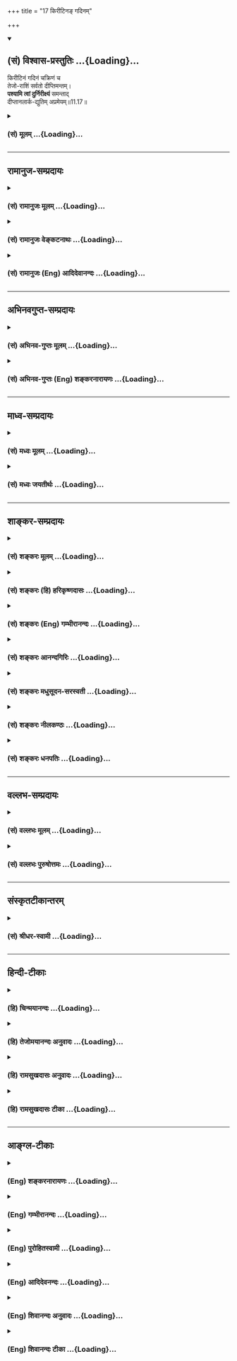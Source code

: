 +++
title = "17 किरीटिनङ् गदिनम्"

+++
<div class="js_include" newlevelforh1="2" title="(सं) विश्वास-प्रस्तुतिः" unfilled url="/mahAbhAratam/shlokashaH/06-bhIShma-parva/03-bhagavad-gItA-parva/saMskRtam/vishvAsa-prastutiH/11_vishva-rUpa-darshana/17_kirITina~N_gadina.md">
<details open><summary><h2>(सं) विश्वास-प्रस्तुतिः ...{Loading}...</h2></summary>

किरीटिनं गदिनं चक्रिणं च  
तेजो-राशिं सर्वतो दीप्तिमन्तम्।  
**पश्यामि त्वां दुर्निरीक्ष्यं** समन्ताद्  
दीप्तानलार्क-द्युतिम् अप्रमेयम्॥11.17॥
</details>
</div>
<div class="js_include collapsed" newlevelforh1="3" title="(सं) मूलम्" unfilled url="/mahAbhAratam/shlokashaH/06-bhIShma-parva/03-bhagavad-gItA-parva/saMskRtam/mUlam/11_vishva-rUpa-darshana/17_kirITina~N_gadina.md">
<details><summary><h3>(सं) मूलम् ...{Loading}...</h3></summary>

किरीटिनं गदिनं चक्रिणं च  
तेजोराशिं सर्वतोदीप्तिमन्तम्।  
पश्यामि त्वां दुर्निरीक्ष्यं समन्ता  
द्दीप्तानलार्कद्युतिमप्रमेयम्।।11.17।।
</details>
</div>


_________________
## रामानुज-सम्प्रदायः
<div class="js_include collapsed" newlevelforh1="3" title="(सं) रामानुजः मूलम्" unfilled url="/mahAbhAratam/shlokashaH/06-bhIShma-parva/03-bhagavad-gItA-parva/saMskRtam/rAmAnujaH/mUlam/11_vishva-rUpa-darshana/17_kirITina~N_gadina.md">
<details><summary><h3>(सं) रामानुजः मूलम् ...{Loading}...</h3></summary>

।।11.17।।**तेजोराशिं सर्वतो दीप्तिमन्तं समन्ताद् दुर्निरीक्ष्यं
दीप्तानलार्कद्युतिम् अप्रमेयं त्वां किरीटिनं गदिनं चक्रिणं च पश्यामि।**

</details>
</div>
<div class="js_include collapsed" newlevelforh1="3" title="(सं) रामानुजः वेङ्कटनाथः" unfilled url="/mahAbhAratam/shlokashaH/06-bhIShma-parva/03-bhagavad-gItA-parva/saMskRtam/rAmAnujaH/venkaTanAthaH/11_vishva-rUpa-darshana/17_kirITina~N_gadina.md">
<details><summary><h3>(सं) रामानुजः वेङ्कटनाथः ...{Loading}...</h3></summary>

  
  
।।11.17।। किरीटिनमिति। किरीटिनम् इत्यादेः पाठक्रममनादृत्य
उपलम्भार्थक्रमानुरोधेनान्वयमाह -- तेजोराशिमित्यादिना। तेजोराशिं इति
धर्मिस्वरूपनिर्देशः। सर्वतोदीप्तिमन्तं तस्य भासा सर्वमिदं विभाति
\[कठो.1।5।15\] इत्यादिवत्सर्वव्यापिप्रभायोगिनम्। समन्तात् इति
कृत्स्नविग्रहप्रदेशविवक्षयाऽभिहितम्। दीप्तानलार्कद्युतिम् इति
दुर्निरीक्षत्वे हेतुः। अत्र द्युतिशब्देन किरणरूपं तेजो विवक्षितम्
अतोदीप्तिमन्तम् इत्यनेनापौनरुक्त्यम्। यद्वा पूर्वत्र सर्वव्यापित्वे
तात्पर्यम् इह तु दुष्प्रेक्षत्वहेतुभूतातितीव्रत्वे। अप्रमेयं
ईदृक्त्वेयत्ताभ्यां परिच्छेत्तुमशक्यम्। एतावता
सामान्योपलम्भकथनमित्यभिप्रायेणअप्रमेयं त्वामित्यवच्छिद्योक्तम्।
अदृष्टपूर्वरूपदर्शनेऽपि त्वदसाधारणचिह्नैः त्वां
प्रत्यभिजानामीत्यभिप्रायेणाहकिरीटिनं गदिनं चक्रिणं,पश्यामि इति।
किरीटिनमिति भूषणवर्गोपलक्षणम्। तत्रापि किरीटनिर्देशस्तस्य
सर्वेश्वरत्वव्यञ्जकत्वात्। किरीटकरण्डिकाभेदेन द्विधा हि मुकुटजातिः तत्र
किरीट उत्कृष्टधार्यः। गदिनं चक्रिणं इत्यायुधवर्गोपलक्षणम्। तत्रापि
चक्रादेर्व्यपदेशो भगवदसाधारणत्वेन प्रसिद्धत्वात्।  
  

</details>
</div>
<div class="js_include collapsed" newlevelforh1="3" title="(सं) रामानुजः (Eng) आदिदेवानन्दः" unfilled url="/mahAbhAratam/shlokashaH/06-bhIShma-parva/03-bhagavad-gItA-parva/saMskRtam/rAmAnujaH/english/AdidevAnandaH/11_vishva-rUpa-darshana/17_kirITina~N_gadina.md">
<details><summary><h3>(सं) रामानुजः (Eng) आदिदेवानन्दः ...{Loading}...</h3></summary>

11.17 I behold you a mass of light shining everywhere, hard to look at,
blazing like a burning fire and the sun. You, who are identifiable with Your divine diadem, mace and discus, are indefinable and immeasurable.

</details>
</div>


_________________
## अभिनवगुप्त-सम्प्रदायः
<div class="js_include collapsed" newlevelforh1="3" title="(सं) अभिनव-गुप्तः मूलम्" unfilled url="/mahAbhAratam/shlokashaH/06-bhIShma-parva/03-bhagavad-gItA-parva/saMskRtam/abhinava-guptaH/mUlam/11_vishva-rUpa-darshana/17_kirITina~N_gadina.md">
<details><summary><h3>(सं) अभिनव-गुप्तः मूलम् ...{Loading}...</h3></summary>

।।11.17।। No commentary.

</details>
</div>
<div class="js_include collapsed" newlevelforh1="3" title="(सं) अभिनव-गुप्तः (Eng) शङ्करनारायणः" unfilled url="/mahAbhAratam/shlokashaH/06-bhIShma-parva/03-bhagavad-gItA-parva/saMskRtam/abhinava-guptaH/english/shankaranArAyaNaH/11_vishva-rUpa-darshana/17_kirITina~N_gadina.md">
<details><summary><h3>(सं) अभिनव-गुप्तः (Eng) शङ्करनारायणः ...{Loading}...</h3></summary>

11.17 Sri Abhinavagupta did not comment upon this sloka.

</details>
</div>


_________________
## माध्व-सम्प्रदायः
<div class="js_include collapsed" newlevelforh1="3" title="(सं) मध्वः मूलम्" unfilled url="/mahAbhAratam/shlokashaH/06-bhIShma-parva/03-bhagavad-gItA-parva/saMskRtam/madhvaH/mUlam/11_vishva-rUpa-darshana/17_kirITina~N_gadina.md">
<details><summary><h3>(सं) मध्वः मूलम् ...{Loading}...</h3></summary>

।।11.17।। अनलार्कद्युतिमित्युक्ते मितत्वशङ्कामपाकरोति -- अप्रमेयमिति।

</details>
</div>
<div class="js_include collapsed" newlevelforh1="3" title="(सं) मध्वः जयतीर्थः" unfilled url="/mahAbhAratam/shlokashaH/06-bhIShma-parva/03-bhagavad-gItA-parva/saMskRtam/madhvaH/jayatIrthaH/11_vishva-rUpa-darshana/17_kirITina~N_gadina.md">
<details><summary><h3>(सं) मध्वः जयतीर्थः ...{Loading}...</h3></summary>

।।11.17।। नन्वनलार्कद्युतिमित्युक्तत्वात्
सहस्रशब्दोऽनन्तवाचीत्याद्युक्तमयुक्तमिति चेत्; न एतदेवाशङ्क्य
प्रत्यायनार्थमेवैतदुक्तम्; वस्तुतस्त्वपरिच्छिन्नद्युतिरेव भगवानिति
स्वयमेवोक्तत्वादित्याह -- **अनलेति**। इत्युक्ते जातां द्युतेर्मित
त्वशङ्काम्। एतच्च सविशेषणविशेषत्वात् द्युत्या सम्बध्यते।

</details>
</div>


_________________
## शाङ्कर-सम्प्रदायः
<div class="js_include collapsed" newlevelforh1="3" title="(सं) शङ्करः मूलम्" unfilled url="/mahAbhAratam/shlokashaH/06-bhIShma-parva/03-bhagavad-gItA-parva/saMskRtam/shankaraH/mUlam/11_vishva-rUpa-darshana/17_kirITina~N_gadina.md">
<details><summary><h3>(सं) शङ्करः मूलम् ...{Loading}...</h3></summary>

।।11.17।। --,**किरीटिनं** किरीटं नाम शिरोभूषणविशेषः तत् यस्य अस्ति सः
किरीटी तं किरीटिनम्; तथा गदिनं गदा अस्य विद्यते इति गदी तं गदिनम्; तथा
**चक्रिणं** चक्रम् अस्य अस्तीति चक्री तं चक्रिणं **च; तेजोराशिं**
तेजःपुञ्जं **सर्वतोदीप्तिमन्तं** सर्वतोदीप्तिः अस्य अस्तीति
सर्वतोदीप्तिमान्; तं सर्वतोदीप्तिमन्तं **पश्यामि त्वां दुर्निरीक्ष्यं**
दुःखेन निरीक्ष्यः दुर्निरीक्ष्यः तं दुर्निरीक्ष्यं **समन्तात्** समन्ततः
सर्वत्र **दीप्तानलार्कद्युतिम्** अनलश्च अर्कश्च अनलार्कौ दीप्तौ अनलार्कौ
दीप्तानलार्कौ तयोः दीप्तानलार्कयोः द्युतिरिव द्युतिः तेजः यस्य तव स त्वं
दीप्तानलार्कद्युतिः; तं त्वां दीप्तानलार्कद्युतिम् **अप्रमेयं** न
प्रमेयम् अशक्यपरिच्छेदम् इत्येतत्।। इत एव ते योगशक्तिदर्शनात् अनुमिनोमि
--,

</details>
</div>
<div class="js_include collapsed" newlevelforh1="3" title="(सं) शङ्करः (हि) हरिकृष्णदासः" unfilled url="/mahAbhAratam/shlokashaH/06-bhIShma-parva/03-bhagavad-gItA-parva/saMskRtam/shankaraH/hindI/harikRShNadAsaH/11_vishva-rUpa-darshana/17_kirITina~N_gadina.md">
<details><summary><h3>(सं) शङ्करः (हि) हरिकृष्णदासः ...{Loading}...</h3></summary>

।।11.17।। तथा --, शिरके भूषणविशेषका नाम किरीट है; वह जिसके शिरपर हो उसे
किरीटी कहते हैं। जिसके पास गदा हो वह गदी है। जिसके हाथमें चक्र हो वह
चक्री है। इस प्रकार; मैं आपको किरीटी -- किरीटयुक्त; गदीगदायुक्त;
चक्रीचक्रयुक्त; तेजोराशि -- तेजका समूह और सर्वतोदीप्तिमान् -- सब ओरसे
दीप्तिशाली देख रहा हूँ। तथा आपको दुर्निरीक्ष्य -- जो कठिनतासे देखा जा
सके ऐसा; एवं सब ओरसे प्रज्वलित अग्नि और सूर्यके समान प्रकाशमय और बुद्धि
आदिसे जिसका ग्रहण न हो सके; ऐसा अप्रमेयस्वरूप देखता हूं; प्रदीप्त यानी
प्रकाशित अग्नि और अर्क यानी सूर्य इन दोनोंके समान जिसका प्रकाश -- तेज हो
उसका नाम दीप्तानलार्कद्युति है।  
  
,

</details>
</div>
<div class="js_include collapsed" newlevelforh1="3" title="(सं) शङ्करः (Eng) गम्भीरानन्दः" unfilled url="/mahAbhAratam/shlokashaH/06-bhIShma-parva/03-bhagavad-gItA-parva/saMskRtam/shankaraH/english/gambhIrAnandaH/11_vishva-rUpa-darshana/17_kirITina~N_gadina.md">
<details><summary><h3>(सं) शङ्करः (Eng) गम्भीरानन्दः ...{Loading}...</h3></summary>

11.17 Pasyami, I see; tvam, You; as kiritinam, wearing a diadem-kirita
is a kind of decoration for the head; one having it is kiriti; gadinam,
wielding a mace; and also cakrinam, holding a disc; tejorasim, a mass of
brilliance; sarvatah diptimantam, glowing all around; durniriksyam,
difficult to look at; samantat, from all sides, at every point; as
though dipta-analarka-dyutim, possessed of the radiance (dyuti) of the
blazing (dipta) fire (anala) and sun (arka); and aprameyam,
immeasurable, i.e. beyond limitation. 'For this reason also, i.e., by
seeing Your power of Yoga, I infer' that-

</details>
</div>
<div class="js_include collapsed" newlevelforh1="3" title="(सं) शङ्करः आनन्दगिरिः" unfilled url="/mahAbhAratam/shlokashaH/06-bhIShma-parva/03-bhagavad-gItA-parva/saMskRtam/shankaraH/AnandagiriH/11_vishva-rUpa-darshana/17_kirITina~N_gadina.md">
<details><summary><h3>(सं) शङ्करः आनन्दगिरिः ...{Loading}...</h3></summary>

।।11.17।। विश्वरूपवन्तं भगवन्तमेव प्रकारान्तरेण प्रपञ्चयति --
**किञ्चेति।** परिच्छिन्नत्वं व्यावर्तयति -- **सर्वत** **इति।**
दुर्निरीक्ष्यं पश्यामीत्यधिकारिभेदादविरुद्धम्। पुरतो वा पृष्ठतो वा
पार्श्वतो वा नास्य दर्शनं किंतु सर्वत्रेत्याह -- **समन्तत इति।**
दीप्तिमत्त्वं दृष्टान्तेन स्पष्टयति -- **दीप्तेति।**

</details>
</div>
<div class="js_include collapsed" newlevelforh1="3" title="(सं) शङ्करः मधुसूदन-सरस्वती" unfilled url="/mahAbhAratam/shlokashaH/06-bhIShma-parva/03-bhagavad-gItA-parva/saMskRtam/shankaraH/madhusUdana-sarasvatI/11_vishva-rUpa-darshana/17_kirITina~N_gadina.md">
<details><summary><h3>(सं) शङ्करः मधुसूदन-सरस्वती ...{Loading}...</h3></summary>

।।11.17।। तमेव विश्वरूपं भगवन्तं प्रकारान्तरेण विशिनष्टि -- किरीटिनमिति।
किरीटगदाचक्रधारिणं च सर्वतो दीप्तिमन्तं तेजोराशिं च अतएव दुर्निरीक्षं
दिव्येन चक्षुषा विना निरीक्षितुमशक्यम्। सयकारपाठे दुःशब्दोऽपह्नववचनः।
अनिरीक्ष्यमिति यावत्। दीप्तयोरनलार्कयोर्द्युतिरिव द्युतिर्यस्य
तमप्रमेयमित्थमयमिति परिच्छेत्तुमशक्यं त्वां समन्तात्सर्वतः पश्यामि
दिव्येन चक्षुषा। अतोऽधिकारिभेदाद्दुर्निरीक्ष्यं पश्यामीति न विरोधः।

</details>
</div>
<div class="js_include collapsed" newlevelforh1="3" title="(सं) शङ्करः नीलकण्ठः" unfilled url="/mahAbhAratam/shlokashaH/06-bhIShma-parva/03-bhagavad-gItA-parva/saMskRtam/shankaraH/nIlakaNThaH/11_vishva-rUpa-darshana/17_kirITina~N_gadina.md">
<details><summary><h3>(सं) शङ्करः नीलकण्ठः ...{Loading}...</h3></summary>

।।11.17।। किरीटगदाचक्रधारिणम्। दीप्तिमत्त्वादेव दुर्निरीक्ष्यं
द्रष्टुमशक्यम्। समन्तात्सर्वतो ये दीप्ता अनला अर्काश्च
तद्वद्द्युतिर्यस्य तं; समन्ताद्दीप्तानर्लाकद्युतिमित्येकं पदम्।
अतएवाप्रमेयं द्रष्टुमशक्यपरिच्छेदम्।

</details>
</div>
<div class="js_include collapsed" newlevelforh1="3" title="(सं) शङ्करः धनपतिः" unfilled url="/mahAbhAratam/shlokashaH/06-bhIShma-parva/03-bhagavad-gItA-parva/saMskRtam/shankaraH/dhanapatiH/11_vishva-rUpa-darshana/17_kirITina~N_gadina.md">
<details><summary><h3>(सं) शङ्करः धनपतिः ...{Loading}...</h3></summary>

।।11.17।। किंच किरीटिनं शिरोभूषणविशेषवन्तम्। गदास्यास्तीति गदी तम्।
चक्रमस्यास्तीति चक्री तम्। अतएव समन्ततः सर्वत्र दीप्ताग्निसूर्ययोः
कान्तिरिव कान्तिर्यस्य तम्। अतएव दुर्निरीक्ष्यं दुःखेन निरीक्ष्यं
किरीटादिमत्त्वेऽप्यप्रेमयमशक्यपरिच्छेदं त्वां पश्यामि।

</details>
</div>


_________________
## वल्लभ-सम्प्रदायः
<div class="js_include collapsed" newlevelforh1="3" title="(सं) वल्लभः मूलम्" unfilled url="/mahAbhAratam/shlokashaH/06-bhIShma-parva/03-bhagavad-gItA-parva/saMskRtam/vallabhaH/mUlam/11_vishva-rUpa-darshana/17_kirITina~N_gadina.md">
<details><summary><h3>(सं) वल्लभः मूलम् ...{Loading}...</h3></summary>

।।11.17।। किरीटिनमिति। अत्र बहव एव पारमेष्ठ्यपदभूताः किरीटादयो ज्ञेयाः;
नैकाङ्गत्वात्।

</details>
</div>
<div class="js_include collapsed" newlevelforh1="3" title="(सं) वल्लभः पुरुषोत्तमः" unfilled url="/mahAbhAratam/shlokashaH/06-bhIShma-parva/03-bhagavad-gItA-parva/saMskRtam/vallabhaH/puruShottamaH/11_vishva-rUpa-darshana/17_kirITina~N_gadina.md">
<details><summary><h3>(सं) वल्लभः पुरुषोत्तमः ...{Loading}...</h3></summary>

  
  
।।11.17।। किञ्च किरीटिनं मुकुटालङ्कारयुक्तं रसात्मकम्। गदिनं
सकलप्राणाधिदैविकधर्मधारिणम्। चक्रिणं तेजोरूपसुदर्शनधारिणम्। चकारेण
तद्वत् मोक्षदानार्थमपि चक्रधारित्वं ज्ञापितम्। तेजोराशिं
तेजःपुञ्जात्मकम्। सर्वतो दीप्तिमन्तं परित उद्दीपककिरणयुक्तम्।
तेजोयुक्तत्वे दीप्तियुक्तत्वे च दृष्टान्तमाह -- दीप्तानलार्कद्युर्ति
दीप्तौ यावनलार्कौ तयोर्द्युतिरिव द्युतिर्यस्य तादृशम्। अप्रमेयं
प्रमातुमयोग्यं त्वां समन्तात् दुर्निरीक्ष्यं पश्यामि।  
  

</details>
</div>


_________________
## संस्कृतटीकान्तरम्
<div class="js_include collapsed" newlevelforh1="3" title="(सं) श्रीधर-स्वामी" unfilled url="/mahAbhAratam/shlokashaH/06-bhIShma-parva/03-bhagavad-gItA-parva/saMskRtam/shrIdhara-svAmI/11_vishva-rUpa-darshana/17_kirITina~N_gadina.md">
<details><summary><h3>(सं) श्रीधर-स्वामी ...{Loading}...</h3></summary>

।।11.17।। किंच **-- किरीटिनमिति।** किरीटिनं मुकुटवन्तं गदिनं गदावन्तं
चक्रिणं चक्रवन्तं सर्वतो दीप्तिमन्तं तेजःपुञ्जरूपम्; तथा दुर्निरीक्ष्यं
द्रष्टुमशक्यम्। तत्र हेतुःदीप्तयोरनलार्कयोर्द्युतिरिव द्युतिस्तेजो यस्य
तम्। अत एवाप्रमेयमेवंभूत इति निश्चेतुमशक्यं त्वां समंततः पश्यामि।

</details>
</div>


_________________
## हिन्दी-टीकाः
<div class="js_include collapsed" newlevelforh1="3" title="(हि) चिन्मयानन्दः" unfilled url="/mahAbhAratam/shlokashaH/06-bhIShma-parva/03-bhagavad-gItA-parva/hindI/chinmayAnandaH/11_vishva-rUpa-darshana/17_kirITina~N_gadina.md">
<details><summary><h3>(हि) चिन्मयानन्दः ...{Loading}...</h3></summary>

।।11.17।। विश्वरूप का और अधिक वर्णन करते हुये अर्जुन बताता है कि उस
अचिन्त्य अग्राह्य दिव्य रूप में उसने क्या देखा। उसने वहाँ मुकुट धारण किए
शंखचक्रगदाधारी भगवान् विष्णु को देखा। पुराणों में किये गये वर्णनों के
अनुसार शंख; चक्र आदि भगवान् विष्णु के पदक या प्रतीत हैं। हिन्दू शास्त्रों
में देवताओं को कूछ विशेष शस्त्रास्त्रयुक्त या चिह्नयुक्त बताया गया है
जिनका विशेष अर्थ भी है। ये विशेष पदक जगत् पर उनके शासकत्व एवं प्रभुत्व
को दर्शाने वाले हैं। जो व्यक्ति बाह्य परिस्थितियों का स्वामी तथा मन की
स्वाभाविक प्रवृत्तियों का शासक है; वही वास्तव में; प्रभु या ईश्वर कहलाने
योग्य होता है। जो व्यक्ति अपने मन का और बाह्य आकर्षणों का दास बना होता
है; वह दुर्बल है यदि वह राजमुकुट भी धारण किये हुये है तब भी उसका राजत्व
भी उतना ही अनित्य है जितना कि रंगमंच पर बनावटी मुकुट धारण कर राजा की
भूमिका कर रहे अभिनेता का होता है। सत्तारूढ़ पुरुष को इन्द्रिय संयम और
मनसंयम के बिना व्ाास्तविक अधिकार या प्रभावशीलता प्राप्त नहीं हो सकती।
निम्न स्तर की कामुक प्रवृत्तियों पर विजय प्राप्त कर अपने मन रूपी राज्य
पर स्वयं ही स्वयं का राजतिलक किये बिना कोई भी व्यक्ति सुखी और शक्तिशाली
जीवन नहीं जी सकता। संयमी पुरुष ही विष्णु है और वही राजमुकुट का अधिकारी
है। चतुर्भुज विष्णु अपने हाथों में शंख; चक्र; गदा और पद्म (कमल) धारण किये
रहते हैं। यह एक सांकेतिक रूपक है। भारत में कमल पुष्प शान्ति; आनन्द; शुभ
और सुख का प्रतीक है। शंखनाद मनुष्य को अपने कर्तव्य के लिये आह्वान करता
है। यदि मनुष्यों की कोई पीढ़ी अपने हृदय के इस उच्च आह्वान को नहीं सुनती
है; तब सर्वत्र अशान्ति; युद्ध; महामारी; अकाल; तूफान और साम्प्रादायिक
विद्वेष तथा सामाजिक दुर्व्यवस्था फैल जाती है। यही उस पीढ़ी पर गदा का
आघात है जो उसे सुव्यवस्थित और अनुशासित करने के लिए उस पर किया जाता है।
यदि कोई ऐसी पीढ़ी हो; जो इतना दण्ड पाकर भी उससे कोई पाठ नहीं सीखती है;
तो फिर उसके लिए आता है चक्र कालचक्र जो सुधार के अयोग्य उस पीढ़ी को नष्ट
कर देता है। अर्जुन द्वारा किये गये वर्णन से ज्ञात होता है कि एक ही परम
सत्य ब्रह्मादि से पिपीलिका तक के लिए अधिष्ठान है। वह सत्य सदा; सर्वत्र
एक ही है केवल उसकी अभिव्यक्ति ही विविध प्रकार की है। उसकी दिव्यता की
अभिव्यक्ति में तारतम्य का कारण विभिन्न स्थूल और सूक्ष्म उपाधियां हैं
जिनके माध्यम से वह सत्य व्यक्त होता है। यह विश्वरूप सब ओर से प्रकाशमान
तेज का पुञ्ज; प्रदीप्त अग्नि और सूर्य के समान ज्योतिर्मय और देखने में
अति कठिन है। इस श्लोक में किये गये वर्णन में यह पंक्ति सर्वाधिक
अभिव्यंजक है जो हमें शुद्ध चैतन्यस्वरूप पुरुष का स्पष्ट बोध कराती है।
इसे भौतिक प्रकाश नहीं समझना चाहिये। यद्यपि लौकिक भाषा से यह शब्द लिया
गया है; तथापि उसका प्रयोग साभिप्राय है। चैतन्य ही वह प्रकाश है; जिसमें
हम अपने मन की भावनाओं और बुद्धि के विचारों को स्पष्ट देखते हैं। यही
चैतन्य; चक्षु और श्रोत्र के द्वारा क्रमश रूप वर्ण और शब्द को प्रकाशित
करता है। इसलिए स्वाभाविक ही है कि अनन्त चैतन्यस्वरूप भगवान् श्रीकृष्ण के
विश्वरूप का वर्णन; अर्जुन को लड़खड़ाती भाषा में इसी प्रकार करना पड़ा कि
वह विश्वरूप तेजपुञ्ज है; जो इन्द्रिय; मन और बुद्धि को अन्ध बना दे रहा
है; अर्थात् ये उपाधियां उसका ग्रहण नहीं कर पा रहीं हैं। अप्रमेय (अज्ञेय)
यद्यपि अब तक अर्जुन ने अपनी ओर से सर्वसंभव प्रयत्न करके विराट्स्वरूप का
तथा उसके दर्शन से उत्पन्न हुई मन की भावनाओं का वर्णन किया है; परन्तु इन
समस्त श्लोकों में निराशा की एक क्षीण धारा प्रवाहित हो रही प्रतीत होती
है। अर्जुन यह अनुभव करता है कि वह विषयवस्तु की पूर्णता को भाषा की
मर्यादा में व्यक्त नहीं कर पाया है। भाषा केवल उस वस्तु का वर्णन कर सकती
है; जो इन्द्रियों द्वारा देखी गयी हो; या मन के द्वारा अनुभूत हो अथवा
बुद्धि से समझी गयी हो। यहाँ अर्जुन के समक्ष ऐसा दृश्य उपस्थित है; जिसे
वह अनुभव कर रहा है; देख रहा है और स्वयं बुद्धि से समझ पा रहा है और फिर
भी; कैसा विचित्र अनुभव है कि जब वह उसे भाषा की बोतल में बन्द करने का
प्रयत्न करता है; तो वह मानो वाष्परूप में उड़ जाता है अर्जुन;
इन्द्रियगोचर वस्तुओं के अनुभव की तथा भावनाओं की भाषा में वर्णन करने का
प्रयत्न करता है; किन्तु उस वर्णन से स्वयं ही सन्तुष्ट नहीं होता
है। आश्चर्यचकित मानव उस वैभव का गान अपनी बुद्धि की भाषा में करने का
प्रयत्न कर रहा है। परन्तु यहाँ भी केवल निराश होकर यही कह सकता है कि; हे
प्रभो आप सर्वदा अप्रमेय हैं अज्ञेय है। यद्यपि कवि ने विराट् स्वरूप का
चित्रण दृश्यरूप में किया है; तथापि वे हमें समझाना चाहते हैं कि सत्स्वरूप
आत्मा; वास्तव में; द्रष्टा है; और वह बुद्धि का भी ज्ञेय विषय नहीं बन
सकता है। आत्मा द्रष्टा और प्रमाता है; और न कि दृश्य और प्रमेय वस्तु। आपके
इस ईश्वरीय योग के दर्शन से मैं अनुमान करता हूँ कि

</details>
</div>
<div class="js_include collapsed" newlevelforh1="3" title="(हि) तेजोमयानन्दः अनुवादः" unfilled url="/mahAbhAratam/shlokashaH/06-bhIShma-parva/03-bhagavad-gItA-parva/hindI/tejomayAnandaH/anuvAdaH/11_vishva-rUpa-darshana/17_kirITina~N_gadina.md">
<details><summary><h3>(हि) तेजोमयानन्दः अनुवादः ...{Loading}...</h3></summary>

।।11.17।। मैं आपका मुकुटयुक्त, गदायुक्त और चक्रधारण किये हुये तथा सब ओर
से प्रकाशमान् तेज का पुंज, दीप्त अग्नि और सूर्य के समान ज्योतिर्मय,
देखने में अति कठिन और अप्रमेयस्वरूप सब ओर से देखता हूँ।।

</details>
</div>
<div class="js_include collapsed" newlevelforh1="3" title="(हि) रामसुखदासः अनुवादः" unfilled url="/mahAbhAratam/shlokashaH/06-bhIShma-parva/03-bhagavad-gItA-parva/hindI/rAmasukhadAsaH/anuvAdaH/11_vishva-rUpa-darshana/17_kirITina~N_gadina.md">
<details><summary><h3>(हि) रामसुखदासः अनुवादः ...{Loading}...</h3></summary>

।।11.17।। मैं आपको किरीट, गदा, चक्र (तथा शङ्ख और पद्म) धारण किये हुए देख
रहा हूँ। आपको तेजकी राशि, सब ओर प्रकाश करनेवाले, देदीप्यमान अग्नि तथा
सूर्यके समान कान्तिवाले, नेत्रोंके द्वारा कठिनतासे देखे जानेयोग्य और सब
तरफसे अप्रमेयस्वरूप देख रहा हूँ।

</details>
</div>
<div class="js_include collapsed" newlevelforh1="3" title="(हि) रामसुखदासः टीका" unfilled url="/mahAbhAratam/shlokashaH/06-bhIShma-parva/03-bhagavad-gItA-parva/hindI/rAmasukhadAsaH/TIkA/11_vishva-rUpa-darshana/17_kirITina~N_gadina.md">
<details><summary><h3>(हि) रामसुखदासः टीका ...{Loading}...</h3></summary>

।।11.17।।***व्याख्या--*'किरीटिनं गदिनं चक्रिणं च'--**आपको मैं किरीट,
गदा और चक्र धारण किये हुए देख रहा हूँ। यहाँ **'च'** पदसे शङ्क और पद्मको
भी ले लेना चाहिये। इसका तात्पर्य ऐसा मालूम देता है कि अर्जुनको
विश्वरूपमें भगवान् विष्णुका चतुर्भुजरूप भी दीख रहा है।  
  
**'तेजोराशिम्'--**आप तेजकी राशि हैं, मानो तेजका समूह-का-समूह (अनन्त तेज)
इकट्ठा हो गया हो। इसका पहले सञ्जयने वर्णन किया है कि आकाशमें हजारों
सूर्य एक साद उदित होनेपर भी भगवान्के तेजकी बराबरी नहीं कर सकते (11। 12)।
ऐसे आप प्रकाशस्वरूप हैं।

</details>
</div>


_________________
## आङ्ग्ल-टीकाः
<div class="js_include collapsed" newlevelforh1="3" title="(Eng) शङ्करनारायणः" unfilled url="/mahAbhAratam/shlokashaH/06-bhIShma-parva/03-bhagavad-gItA-parva/english/shankaranArAyaNaH/11_vishva-rUpa-darshana/17_kirITina~N_gadina.md">
<details><summary><h3>(Eng) शङ्करनारायणः ...{Loading}...</h3></summary>

11.17. I behold You as having crowns, clubs and discs; as a mass of radiance, shining on all sides, hard to look at and on each side blazing like burning fire and the sun; and as an immeasurable one.

</details>
</div>
<div class="js_include collapsed" newlevelforh1="3" title="(Eng) गम्भीरानन्दः" unfilled url="/mahAbhAratam/shlokashaH/06-bhIShma-parva/03-bhagavad-gItA-parva/english/gambhIrAnandaH/11_vishva-rUpa-darshana/17_kirITina~N_gadina.md">
<details><summary><h3>(Eng) गम्भीरानन्दः ...{Loading}...</h3></summary>

11.17 I see You as wearing a diadem, wielding a mace, and holding a disc; a mass of brilliance glowing all around, difficult to look at from all sides, possessed of the radiance of the blazing fire and sun, and immeasurable.

</details>
</div>
<div class="js_include collapsed" newlevelforh1="3" title="(Eng) पुरोहितस्वामी" unfilled url="/mahAbhAratam/shlokashaH/06-bhIShma-parva/03-bhagavad-gItA-parva/english/purohitasvAmI/11_vishva-rUpa-darshana/17_kirITina~N_gadina.md">
<details><summary><h3>(Eng) पुरोहितस्वामी ...{Loading}...</h3></summary>

11.17 I see thee with the crown, the sceptre and the discus; a blaze of splendour. Scarce can I gaze on thee, so radiant thou art, glowing like the blazing fire, brilliant as the sun, immeasurable.

</details>
</div>
<div class="js_include collapsed" newlevelforh1="3" title="(Eng) आदिदेवनन्दः" unfilled url="/mahAbhAratam/shlokashaH/06-bhIShma-parva/03-bhagavad-gItA-parva/english/AdidevanandaH/11_vishva-rUpa-darshana/17_kirITina~N_gadina.md">
<details><summary><h3>(Eng) आदिदेवनन्दः ...{Loading}...</h3></summary>

11.17 I behold You as a mass of light shining everywhere, with diadem,
mace and discus, hard to behold, blazing like a burning fire and the sun, and immeasurable.

</details>
</div>
<div class="js_include collapsed" newlevelforh1="3" title="(Eng) शिवानन्दः अनुवादः" unfilled url="/mahAbhAratam/shlokashaH/06-bhIShma-parva/03-bhagavad-gItA-parva/english/shivAnandaH/anuvAdaH/11_vishva-rUpa-darshana/17_kirITina~N_gadina.md">
<details><summary><h3>(Eng) शिवानन्दः अनुवादः ...{Loading}...</h3></summary>

11.17 I see Thee with the diadem, the club and the discus, a mass of radiance shining everywhere, very hard to look at, blazing all round like burning fire and the sun, and immeasurable.

</details>
</div>
<div class="js_include collapsed" newlevelforh1="3" title="(Eng) शिवानन्दः टीका" unfilled url="/mahAbhAratam/shlokashaH/06-bhIShma-parva/03-bhagavad-gItA-parva/english/shivAnandaH/TIkA/11_vishva-rUpa-darshana/17_kirITina~N_gadina.md">
<details><summary><h3>(Eng) शिवानन्दः टीका ...{Loading}...</h3></summary>

11.17 किरीटिनम् one with diadem; गदिनम् with club; चक्रिणम् with discus;
च and; तेजोराशिम् a mass of radiance; सर्वतः everywhere; दीप्तिमन्तम्
shining; पश्यामि (I) see; त्वाम् Thee; दुर्निरीक्ष्यम् very hard to look at; समन्तात् all round; दीप्तानलार्कद्युतिम् blazing like burning fire and sun; अप्रमेयम् immeasurable.Commentary Kiritam is a special ornament for the head; the crown.Arjuna had worshipped the Lord as having a crown; club and discus and the Lord showed him the same form now. He is in all forms and He is beyond all forms as the transcendental Reality.
Who can comprehend His GloryTejorasim A mass of splendour that cannot be perceived without the inner divine eye of intuition.Aprameyam Immeasurable; whose limits cannot be fixed.I infer from this vision of Thy power of Yoga that Thu art the Imperishable; etc.

</details>
</div>
